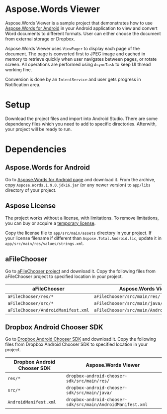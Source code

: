 # Aspose.Words Viewer

Aspose.Words Viewer is a sample project that demonstrates how to use [Aspose.Words for
Android](http://www.aspose.com/android/word-component.aspx) in your Android application to view
and convert Word documents to different formats. User can either choose the document from
external storage or Dropbox.

Aspose.Words Viewer uses `ViewPager` to display each page of the document. The page is converted
first to JPEG image and cached in memory to retrieve quickly when user navigates between pages,
or rotate screen. All operations are performed using `AsyncTask` to keep UI thread working fine.

Conversion is done by an `IntentService` and user gets progress in Notification area.

# Setup

Download the project files and import into Android Studio. There are some dependency files which
you need to add to specific directories. Afterwith, your project will be ready to run.

# Dependencies

## Aspose.Words for Android

Go to [Aspose.Words for Android page](http://www.aspose.com/android/word-component.aspx) and
download it. From the archive, copy `Aspose.Words.1.9.0.jdk16.jar` (or any newer version) to
`app/libs` directory of your project.

## Aspose License

The project works without a license, with limitations. To remove limitations, you can buy or acquire
a [temporary license](http://www.aspose.com/corporate/purchase/temporary-license.aspx).

Copy the license file to `app/src/main/assets` directory in your project. If your license filename
if different than `Aspose.Total.Android.lic`, update it in `app/src/main/res/values/strings.xml`.

## aFileChooser

Go to [aFileChooser project](https://github.com/iPaulPro/aFileChooser) and download it. Copy the
following files from aFileChooser project to specified location in your project.

| aFileChooser | Aspose.Words Viewer |
| ------------ | ------------------- |
| `aFileChooser/res/*` | `aFileChooser/src/main/res/` |
| `aFileChooser/src/*` | `aFileChooser/src/main/java/` |
| `aFileChooser/AndroidManifest.xml` | `aFileChooser/src/main/AndroidManifest.xml` |

## Dropbox Android Chooser SDK

Go to [Dropbox Android Chooser SDK](https://www.dropbox.com/developers/dropins/chooser/android) and
download it. Copy the following files from Dropbox Android Chooser SDK to specified
location in your project.

| Dropbox Android Chooser SDK | Aspose.Words Viewer |
| --------------------------- | ------------------- |
| `res/*` | `dropbox-android-chooser-sdk/src/main/res/` |
| `src/*` | `dropbox-android-chooser-sdk/src/main/java/` |
| `AndroidManifest.xml` | `dropbox-android-chooser-sdk/src/main/AndroidManifest.xml` |
